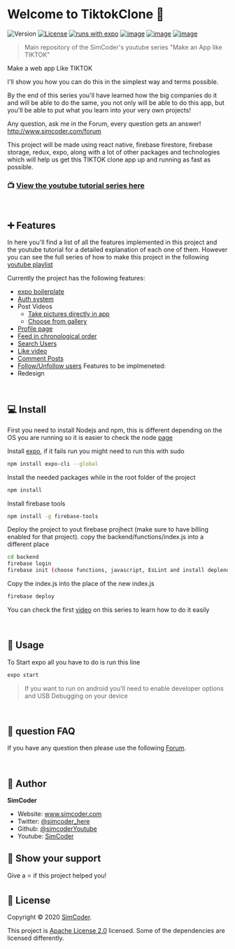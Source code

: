# Welcome to TiktokClone 👋
![Version](https://img.shields.io/badge/version-0.1-blue.svg?cacheSeconds=2592000)
[![License](https://img.shields.io/badge/License-Apache%202.0-blue.svg)](https://opensource.org/licenses/Apache-2.0)
[![runs with expo](https://img.shields.io/badge/Runs%20with%20Expo-000.svg?style=flat-square&logo=EXPO&labelColor=f3f3f3&logoColor=000)](https://expo.io/)
[![image](https://img.shields.io/badge/Twitter-1DA1F2?style=for-the-badge&logo=twitter&logoColor=white)](https://twitter.com/simcoder_here)
[![image](https://img.shields.io/badge/Instagram-E4405F?style=for-the-badge&logo=instagram&logoColor=white)](https://www.instagram.com/simcoder_here/)
[![image](https://img.shields.io/badge/YouTube-FF0000?style=for-the-badge&logo=youtube&logoColor=white)](https://www.youtube.com/channel/UCQ5xY26cw5Noh6poIE-VBog)

> Main repository of the SimCoder's youtube series &#34;Make an App like TIKTOK&#34;

Make a web app Like TIKTOK

I'll show you how you can do this in the simplest way and terms possible.

By the end of this series you'll have learned how the big companies do it and will be able to do the same, you not only will be able to do this app, but you'll be able to put what you learn into your very own projects!

Any question, ask me in the Forum, every question gets an answer! http://www.simcoder.com/forum

This project will be made using react native, firebase firestore, firebase storage, redux, expo, along with a lot of other packages and technologies which will help us get this TIKTOK clone app up and running as fast as possible.

### 📺 [**View the youtube tutorial series here**](https://www.youtube.com/playlist?list=PLxabZQCAe5fjzyawndGLeP1GkJTAjZlKL)

<br>

## ➕ Features
In here you'll find a list of all the features implemented in this project and the youtube tutorial for a detailed explanation of each one of them. However you can see the full series of how to make this project in the following [youtube playlist](https://www.youtube.com/playlist?list=PLxabZQCAe5fjzyawndGLeP1GkJTAjZlKL)

Currently the project has the following features:
  * [expo boilerplate](https://www.youtube.com/watch?v=HrN1Fvjp2CE)
  * [Auth system](https://www.youtube.com/watch?v=o9RlmRf4tqI)
  * Post Videos
    * [Take pictures directly in app](https://www.youtube.com/watch?v=JCIlJ9KB2_k)
    * [Choose from gallery](https://www.youtube.com/watch?v=JCIlJ9KB2_k)
  * [Profile page](https://www.youtube.com/watch?v=Izz-yYDdHWk&ab)
  * [Feed in chronological order](https://www.youtube.com/watch?v=5gPvi3iXIdM&ab_channel=SimCoder)
  * [Search Users](https://www.youtube.com/watch?v=tpPrw8lA6CU&feature=youtu.be&ab_channel=SimCoder)
  * [Like video](https://www.youtube.com/watch?v=YPGjWCWcboc&ab_channel=SimCoder)
  * [Comment Posts](https://www.youtube.com/watch?v=Tcc7hL6xAzs&ab_channel=SimCoder)
  * [Follow/Unfollow users](https://youtu.be/uLzNzmhtteU)
Features to be implmeneted:
  * Redesign
  
<br>

## 💻 Install

First you need to install Nodejs and npm, this is different depending on the OS you are running so it is easier to check the node [page](https://nodejs.org/en/download/)

Install [expo](https://expo.io/learn), if it fails run you might need to run this with sudo
```sh
npm install expo-cli --global
```

Install the needed packages while in the root folder of the project
```sh
npm install
```


Install firebase tools
```sh
npm install -g firebase-tools
```

Deploy the project to yout firebase projhect (make sure to have billing enabled for that project). copy the backend/functions/index.js into a different place
```sh
cd backend
firebase login
firebase init (choose functions, javascript, EsLint and install deplendencies)
```

Copy the index.js into the place of the new index.js
```sh
firebase deploy
```

You can check the first [video](https://www.youtube.com/watch?v=5S9HM6pprZo&t=2s) on this series to learn how to do it easily

<br>

## 📱 Usage

To Start expo all you have to do is run this line
```sh
expo start
```

>If you want to run on android you'll need to enable developer options and USB Debugging on your device

<br>

## 💙  question FAQ

If you have any question then please use the following [Forum](https://www.simcoder.com/forum/tiktok/).

<br>

## 👤 Author

**SimCoder**

* Website: www.simcoder.com
* Twitter: [@simcoder\_here](https://twitter.com/simcoder\_here)
* Github: [@simcoderYoutube](https://github.com/simcoderYoutube)
* Youtube: [SimCoder](https://www.youtube.com/channel/UCQ5xY26cw5Noh6poIE-VBog)

## 🌟 Show your support


Give a ⭐️ if this project helped you!


## 📝 License

Copyright © 2020 [SimCoder](https://github.com/simcoderYoutube).

This project is [Apache License 2.0](https://github.com/SimCoderYoutube/TiktokClone/blob/main/LICENSE) licensed. Some of the dependencies are licensed differently.
